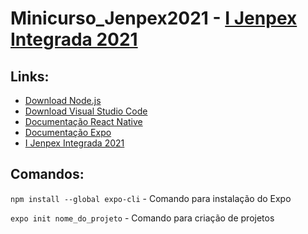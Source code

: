 # Minicurso_Jenpex2021 - [I Jenpex Integrada 2021](https://eventos.ifmt.edu.br/eventos/120/IJENPEXINTEGRADA/)

## Links:
  
- [Download Node.js](https://nodejs.org/en/)
- [Download Visual Studio Code](https://code.visualstudio.com)
- [Documentação React Native](https://reactnative.dev/docs/getting-started)
- [Documentação Expo](https://docs.expo.dev/)
- [I Jenpex Integrada 2021](https://eventos.ifmt.edu.br/eventos/120/IJENPEXINTEGRADA/)

## Comandos:

`npm install --global expo-cli` - Comando para instalação do Expo

```expo init nome_do_projeto``` - Comando para criação de projetos

